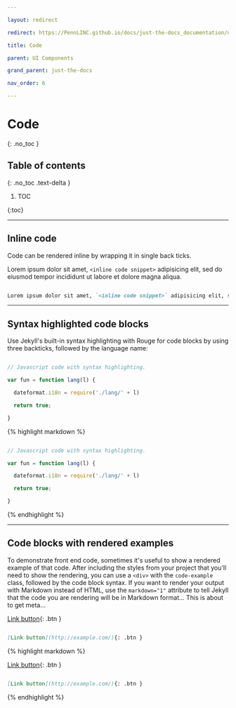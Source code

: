 ```yaml
---

layout: redirect

redirect: https://PennLINC.github.io/docs/just-the-docs_documentation/ui-components/code/

title: Code

parent: UI Components

grand_parent: just-the-docs

nav_order: 6

---
```




# Code

{: .no_toc }



## Table of contents

{: .no_toc .text-delta }



1. TOC

{:toc}



---



## Inline code



Code can be rendered inline by wrapping it in single back ticks.



<div class="code-example" markdown="1">

Lorem ipsum dolor sit amet, `<inline code snippet>` adipisicing elit, sed do eiusmod tempor incididunt ut labore et dolore magna aliqua.

</div>

```markdown

Lorem ipsum dolor sit amet, `<inline code snippet>` adipisicing elit, sed do eiusmod tempor incididunt ut labore et dolore magna aliqua.

```



---



## Syntax highlighted code blocks



Use Jekyll's built-in syntax highlighting with Rouge for code blocks by using three backticks, followed by the language name:



<div class="code-example" markdown="1">

```js

// Javascript code with syntax highlighting.

var fun = function lang(l) {

  dateformat.i18n = require('./lang/' + l)

  return true;

}

```

</div>

{% highlight markdown %}

```js

// Javascript code with syntax highlighting.

var fun = function lang(l) {

  dateformat.i18n = require('./lang/' + l)

  return true;

}

```

{% endhighlight %}



---



## Code blocks with rendered examples



To demonstrate front end code, sometimes it's useful to show a rendered example of that code. After including the styles from your project that you'll need to show the rendering, you can use a `<div>` with the `code-example` class, followed by the code block syntax. If you want to render your output with Markdown instead of HTML, use the `markdown="1"` attribute to tell Jekyll that the code you are rendering will be in Markdown format... This is about to get meta...



<div class="code-example" markdown="1">



<div class="code-example" markdown="1">



[Link button](http://example.com/){: .btn }



</div>

```markdown

[Link button](http://example.com/){: .btn }

```



</div>

{% highlight markdown %}

<div class="code-example" markdown="1">



[Link button](http://example.com/){: .btn }



</div>

```markdown

[Link button](http://example.com/){: .btn }

```

{% endhighlight %}

